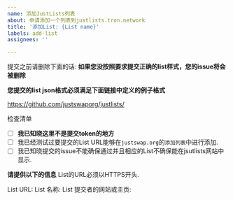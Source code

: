 ```yaml
---
name: 添加JustLists列表
about: 申请添加一个列表到justlists.tron.network
title: '添加List: {List name}'
labels: add-list
assignees: ''

---
```


提交之前请删除下面的话:
**如果您没按照要求提交正确的list样式，您的issue将会被删除**

**您提交的list json格式必须满足下面链接中定义的例子格式**

https://github.com/justswaporg/justlists/

检查清单
- [ ] **我已知晓这里不是提交token的地方**
- [ ] 我已经测试过要提交的List URL能够在`justswap.org`的`添加列表`中进行添加.
- [ ] 我已知晓提交的issue不能确保通过并且相应的List不确保能在jsutlists网站中显示.

**请提供以下的信息**
List的URL必须以HTTPS开头.

List URL: 
List 名称: 
List 提交者的网站或主页:
